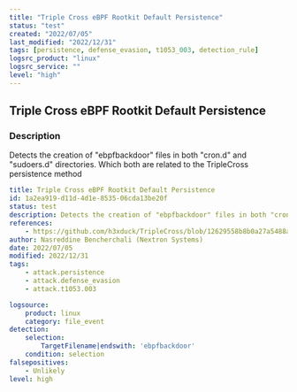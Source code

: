 ```yaml
---
title: "Triple Cross eBPF Rootkit Default Persistence"
status: "test"
created: "2022/07/05"
last_modified: "2022/12/31"
tags: [persistence, defense_evasion, t1053_003, detection_rule]
logsrc_product: "linux"
logsrc_service: ""
level: "high"
---
```


## Triple Cross eBPF Rootkit Default Persistence

### Description

Detects the creation of "ebpfbackdoor" files in both "cron.d" and "sudoers.d" directories. Which both are related to the TripleCross persistence method

```yml
title: Triple Cross eBPF Rootkit Default Persistence
id: 1a2ea919-d11d-4d1e-8535-06cda13be20f
status: test
description: Detects the creation of "ebpfbackdoor" files in both "cron.d" and "sudoers.d" directories. Which both are related to the TripleCross persistence method
references:
    - https://github.com/h3xduck/TripleCross/blob/12629558b8b0a27a5488a0b98f1ea7042e76f8ab/apps/deployer.sh
author: Nasreddine Bencherchali (Nextron Systems)
date: 2022/07/05
modified: 2022/12/31
tags:
    - attack.persistence
    - attack.defense_evasion
    - attack.t1053.003

logsource:
    product: linux
    category: file_event
detection:
    selection:
        TargetFilename|endswith: 'ebpfbackdoor'
    condition: selection
falsepositives:
    - Unlikely
level: high

```
